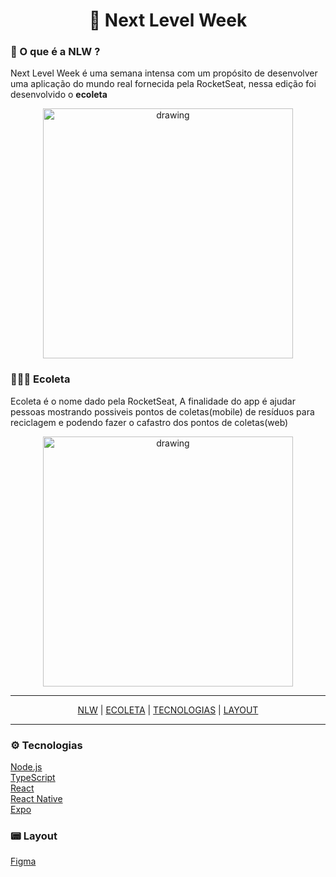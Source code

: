 # <div align='center'> 🥇 Next Level Week </div>


### <p id='nlw'>  🚀 O que é a NLW ? <p/>
   Next Level Week é uma semana intensa com um propósito de desenvolver uma aplicação do mundo real fornecida pela RocketSeat, nessa edição foi desenvolvido o **ecoleta**
 
 <div align='center'>
 <img src="https://user-images.githubusercontent.com/58826355/83911277-60af4200-a742-11ea-9438-8ee2e3da8e87.png" alt="drawing" width="400"/>

 </div>

### <p id='ecoleta'> 👨🏾‍💻 Ecoleta <p/>
 Ecoleta é o nome dado pela RocketSeat, A finalidade do app é ajudar pessoas mostrando possiveis pontos de coletas(mobile) de resíduos para reciclagem  e podendo fazer o cafastro dos pontos de coletas(web)
<div align='center'>
<img src="https://user-images.githubusercontent.com/58826355/83905245-ba5e3f00-a737-11ea-8523-53896aec8cd1.png" alt="drawing" width="400"/>
</div>
<hr/>

<div align='center'>
<a href='#nlw'>NLW<a/> |
<a href='#ecoleta'>  ECOLETA<a/> |
<a href='#tecnologias'>  TECNOLOGIAS<a/> |
<a href='#layout'> LAYOUT<a/>
<hr/>

</div>

### <p id='tecnologias'> ⚙ Tecnologias <p/>

<a href='https://nodejs.org/en/download/'>Node.js<a/>
<br/>
<a href='https://www.typescriptlang.org/'>TypeScript<a/>
<br/>
<a href='https://pt-br.reactjs.org/'>React<a/>
<br/>
<a href='https://reactnative.dev/'>React Native<a/>
<br/>
<a href='https://expo.io/'>Expo<a/>


###  <p id='layout'> 📟 Layout <p/>
<a href='https://www.figma.com/file/9TlOcj6l7D05fZhU12xWT3/Ecoleta-(Booster)?node-id=0%3A1'> Figma</a>
